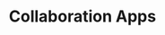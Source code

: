 ---
title: "Collaboration Apps"
weight: 20
image: "main/apps.svg"
link: "/docs/node-examples/simple-chat-demo-node/"
summary: "Apps and Microservices that communicate in real-time."
---